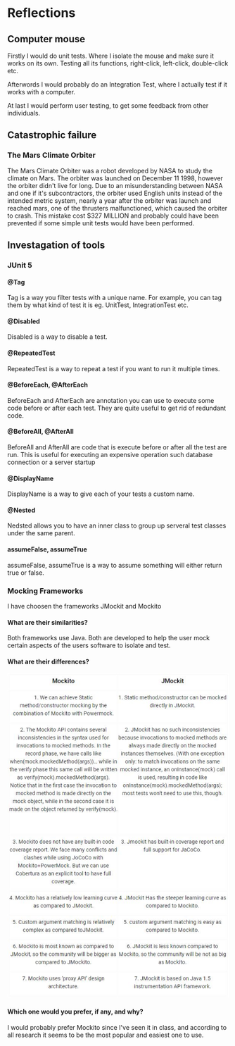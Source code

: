 # Reflections

## Computer mouse

Firstly I would do unit tests. Where I isolate the mouse and make sure it works on its own. Testing all its functions, right-click, left-click, double-click etc.

Afterwords I would probably do an Integration Test, where I actually test if it works with a computer. 

At last I would perform user testing, to get some feedback from other individuals.


## Catastrophic failure
### The Mars Climate Orbiter
The Mars Climate Orbiter was a robot developed by NASA to study the climate on Mars. The orbiter was launched on December 11 1998, however the orbiter didn't live for long. Due to an misunderstanding between NASA and one if it's subcontractors, the orbiter used English units instead of the intended metric system, nearly a year after the orbiter was launch and reached mars, one of the thrusters malfunctioned, which caused the orbiter to crash. This mistake cost $327 MILLION and probably could have been prevented if some simple unit tests would have been performed. 


## Investagation of tools

### JUnit 5

#### @Tag
Tag is a way you filter tests with a unique name. For example, you can tag them by what kind of test it is eg. UnitTest, IntegrationTest etc. 

#### @Disabled
Disabled is a way to disable a test.

#### @RepeatedTest
RepeatedTest is a way to repeat a test if you want to run it multiple times. 

#### @BeforeEach, @AfterEach
BeforeEach and AfterEach are annotation you can use to execute some code before or after each test. They are quite useful to get rid of redundant code.

#### @BeforeAll, @AfterAll
BeforeAll and AfterAll are code that is execute before or after all the test are run. This is useful for executing an expensive operation such database connection or a server startup

#### @DisplayName
DisplayName is a way to give each of your tests a custom name.

#### @Nested
Nedsted allows you to have an inner class to group up serveral test classes under the same parent.

#### assumeFalse, assumeTrue
assumeFalse, assumeTrue is a way to assume something will either return true or false. 

### Mocking Frameworks

I have choosen the frameworks JMockit and Mockito

#### What are their similarities?
Both frameworks use Java. Both are developed to help the user mock certain aspects of the users software to isolate and test. 

#### What are their differences?
![alt text](https://github.com/MadsMeinertAndersenCPHBusiness/TestAssignment2/blob/master/DifferencesBetweenMockitoAndJMockit.JPG)

#### Which one would you prefer, if any, and why?
I would probably prefer Mockito since I've seen it in class, and according to all research it seems to be the most popular and easiest one to use.

